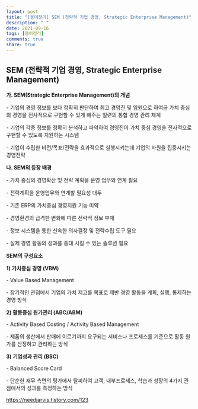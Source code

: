 ```yaml
---
layout: post
title: "[용어정리] SEM (전략적 기업 경영, Strategic Enterprise Management)"
description: " "
date: 2021-09-16
tags: [용어정리]
comments: true
share: true
---
```


## SEM (전략적 기업 경영, Strategic Enterprise Management)

**가. SEM(Strategic Enterprise Management)의 개념**

\- 기업의 경영 정보를 보다 정확히 판단하여 최고 경영진 및 임원으로 하여금 가치 중심의 경영을 전사적으로 구현할 수 있게 해주는 일련의 통합 경영 관리 체계

\- 기업의 각종 정보를 정확히 분석하고 파악하여 경영진이 가치 중심 경영을 전사적으로 구현할 수 있도록 지원하는 시스템

\- 기업이 수립한 비전/목표/전략을 효과적으로 실행시키는데 기업의 자원을 집중시키는 경영전략 



**나. SEM의 등장 배경**

\- 가치 중심의 경영확산 및 전략 계획을 운영 업무와 연계 필요

\- 전략계획을 운영업무와 연계할 필요성 대두

\- 기존 ERP의 가치중심 경영지원 기능 미약

\- 경영환경의 급격한 변화에 따른 전략적 정보 부재

\- 정보 시스템을 통한 신속한 의사결정 및 전략수립 도구 필요

\- 실제 경영 활동의 성과를 증대 시킬 수 있는 솔루션 필요

**SEM의 구성요소**

**1) 가치중심 경영 (VBM)**

\- Value Based Management

\- 장기적인 관점에서 기업의 가치 제고를 목표로 제반 경영 활동을 계획, 실행, 통제하는 경영 방식

**2) 활동중심 원가관리 (ABC/ABM)**

\- Activity Based Costing / Activity Based Management

\- 제품의 생산에서 판매에 이르기까지 요구되는 서비스나 프로세스를 기준으로 활동 원가를 산정하고 관리하는 방식

**3) 기업성과 관리 (BSC)**

\- Balanced Score Card

\- 단순한 재무 측면의 평가에서 탈피하여 고객, 내부프로세스, 학습과 성장의 4가지 관점에서의 성과를 측정하는 방식

https://needjarvis.tistory.com/123